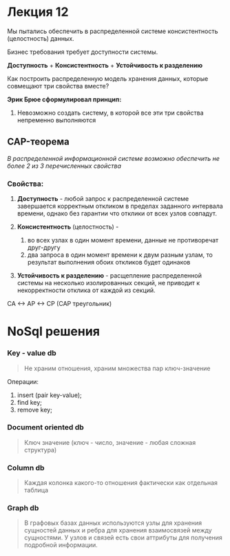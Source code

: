 # Лекция 12

Мы пытались обеспечить в распределенной системе консистентность (целостность) данных.

Бизнес требования требует доступности системы.

**Доступность** + **Консистентность** + **Устойчивость к разделению**

Как построить распределенную модель хранения данных, которые совмещают три свойства вместе?

**Эрик Брюе сформулировал принцип:**

1) Невозможно создать систему, в которой все эти три свойства непременно выполняются

## CAP-теорема

_В распределенной информационной системе возможно обеспечить не более 2 из 3 перечисленных свойства_

### Свойства:

1) **Доступность** - любой запрос к распределенной системе завершается корректным откликом в пределах заданного интервала времени, однако без гарантии что отклики от всех узлов совпадут.

2) **Консистентность** (целостность) - 
    1) во всех узлах в один момент времени, данные не противоречат друг-другу
    2) два запроса в один момент времени к двум разным узлам, то результат выполнения обоих откликов будет одинаков

3) **Устойчивость к разделению** - расщепление распределенной системы на несколько изолированных секций, не приводит к некорректности отклика от каждой из секций.

CA <-> AP <-> CP (CAP треугольник)

# NoSql решения

### Key - value db
> Не храним отношения, храним множества пар ключ-значение

Операции:

1) insert (pair key-value);
2) find key;
3) remove key;

### Document oriented db
> Ключ значение (ключ - число, значение - любая сложная структура)

### Column db 
> Каждая колонка какого-то отношения фактически как отдельная таблица

### Graph db 
>  В графовых базах данных используются узлы для хранения сущностей данных и ребра для хранения взаимосвязей между сущностями. У узлов и связей есть свои аттрибуты для получения подробной информации.